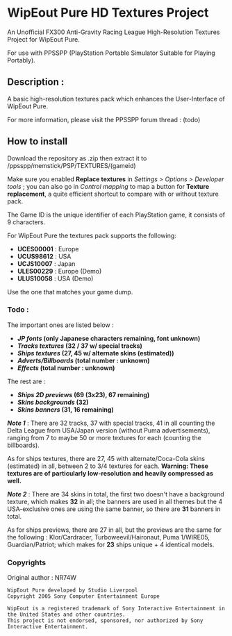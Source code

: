 # WipEout Pure HD Textures Project
An Unofficial FX300 Anti-Gravity Racing League High-Resolution Textures Project for WipEout Pure.

For use with PPSSPP (PlayStation Portable Simulator Suitable for Playing Portably).
## Description :
A basic high-resolution textures pack which enhances the User-Interface of WipEout Pure.

For more information, please visit the PPSSPP forum thread : (todo)

## How to install
Download the repository as .zip then extract it to /ppsspp/memstick/PSP/TEXTURES/(gameid)

Make sure you enabled **Replace textures** in *Settings > Options > Developer tools* ; you can also go in *Control mapping* to map a button for **Texture replacement**, a quite efficient shortcut to compare with or without texture pack.

The Game ID is the unique identifier of each PlayStation game, it consists of 9 characters.

For WipEout Pure the textures pack supports the following:

- **UCES00001** : Europe
- **UCUS98612** : USA
- **UCJS10007** : Japan
- **ULES00229** : Europe (Demo)
- **ULUS10058** : USA (Demo)


Use the one that matches your game dump.

### Todo :
The important ones are listed below :

- **_JP fonts_ (only Japanese characters remaining, font unknown)**
- **_Tracks textures_ (32 / 37 w/ special tracks)**
- **_Ships textures_ (27, 45 w/ alternate skins (estimated))**
- **_Adverts/Billboards_ (total number : unknown)**
- **_Effects_ (total number : unknown)**

The rest are :

- **_Ships 2D previews_ (69 (3x23), 67 remaining)**
- **_Skins backgrounds_ (32)**
- **_Skins banners_ (31, 16 remaining)**

***Note 1*** : There are 32 tracks, 37 with special tracks, 41 in all counting the Delta League from USA/Japan version (without Puma advertisements), ranging from 7 to maybe 50 or more textures for each (counting the billboards).

As for ships textures, there are 27, 45 with alternate/Coca-Cola skins (estimated) in all, between 2 to 3/4 textures for each.
**Warning: These textures are of particularly low-resolution and heavily compressed as well.**

***Note 2*** : There are 34 skins in total, the first two doesn't have a background texture, which makes **32** in all; the banners are used in all themes but the 4 USA-exclusive ones are using the same banner, so there are **31** banners in total.

As for ships previews, there are 27 in all, but the previews are the same for the following : Klor/Cardracer, Turboweevil/Haironaut, Puma 1/WIRE05, Guardian/Patriot; which makes for **23** ships unique + 4 identical models.

### Copyrights
Original author : NR74W

```
WipEout Pure developed by Studio Liverpool
Copyright 2005 Sony Computer Entertainment Europe
```
```
WipEout is a registered trademark of Sony Interactive Entertainment in the United States and other countries.
This project is not endorsed, sponsored, nor authorized by Sony Interactive Entertainment.
```
